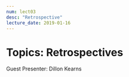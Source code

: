 ```yaml
---
num: lect03
desc: "Retrospective"
lecture_date: 2019-01-16
---
```


# Topics: Retrospectives

Guest Presenter: Dillon Kearns

